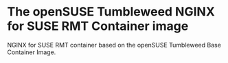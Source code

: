 # The openSUSE Tumbleweed NGINX for SUSE RMT Container image

NGINX for SUSE RMT container based on the openSUSE Tumbleweed Base Container Image.
